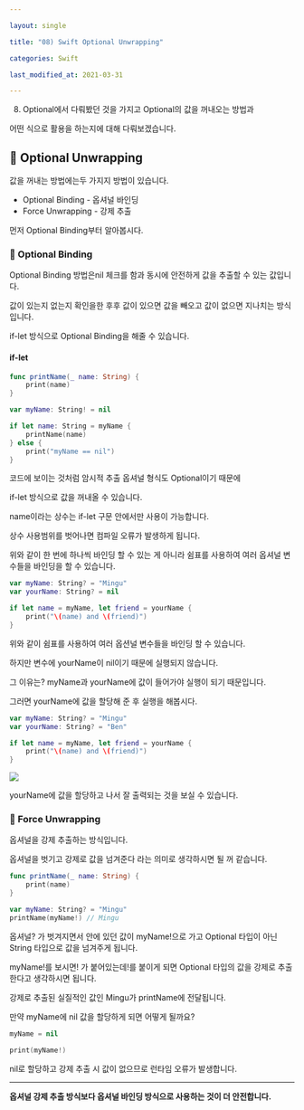 ```yaml
---

layout: single

title: "08) Swift Optional Unwrapping"

categories: Swift

last_modified_at: 2021-03-31

---
```


08) Optional에서 다뤄봤던 것을 가지고 Optional의 값을 꺼내오는 방법과

어떤 식으로 활용을 하는지에 대해 다뤄보겠습니다.

## 📌 Optional Unwrapping

값을 꺼내는 방법에는두 가지지 방법이 있습니다.

* Optional Binding - 옵셔널 바인딩
* Force Unwrapping - 강제 추출

먼저 Optional Binding부터 알아봅시다.

### 📐 Optional Binding
Optional Binding 방법은nil 체크를 함과 동시에 안전하게 값을 추출할 수 있는 값입니다.

값이 있는지 없는지 확인을한 후후 값이 있으면 값을 빼오고 값이 없으면 지나치는 방식입니다.

if-let 방식으로 Optional Binding을 해줄 수 있습니다.
#### if-let

```swift
func printName(_ name: String) {
	print(name)
}

var myName: String! = nil

if let name: String = myName {
	printName(name)
} else {
	print("myName == nil")
}
```
코드에 보이는 것처럼 암시적 추출 옵셔널 형식도 Optional이기 때문에

if-let 방식으로 값을 꺼내올 수 있습니다.

name이라는 상수는 if-let 구문 안에서만 사용이 가능합니다.

상수 사용범위를 벗어나면 컴파일 오류가 발생하게 됩니다.


위와 같이 한 번에 하나씩 바인딩 할 수 있는 게 아니라 쉼표를 사용하여 여러 옵셔널 변수들을 바인딩을 할 수 있습니다.


```swift
var myName: String? = "Mingu"
var yourName: String? = nil

if let name = myName, let friend = yourName {
	print("\(name) and \(friend)")
}
```
위와 같이 쉼표를 사용하여 여러 옵션널 변수들을 바인딩 할 수 있습니다.

하지만 변수에 yourName이 nil이기 때문에 실행되지 않습니다.

그 이유는? myName과 yourName에 값이 들어가야 실행이 되기 때문입니다.

그러면 yourName에 값을 할당해 준 후 실행을 해봅시다.
```swift
var myName: String? = "Mingu"
var yourName: String? = "Ben"

if let name = myName, let friend = yourName {
	print("\(name) and \(friend)")
}
```
![](https://images.velog.io/images/jkang4531/post/0e4d5ac2-a624-4b44-93ba-7a07b096a5fb/image.png)

yourName에 값을 할당하고 나서 잘 출력되는 것을 보실 수 있습니다.



### 📐 Force Unwrapping

옵셔널을 강제 추출하는 방식입니다.

옵셔널을 벗기고 강제로 값을 넘겨준다 라는 의미로 생각하시면 될 꺼 같습니다.

```swift
func printName(_ name: String) {
	print(name)
}

var myName: String? = "Mingu"
printName(myName!) // Mingu
```

옵셔널? 가 벗겨지면서 안에 있던 값이 myName!으로 가고 Optional 타입이 아닌
String 타입으로 값을 넘겨주게 됩니다.

myName!를 보시면! 가 붙어있는데!를 붙이게 되면 Optional 타입의 값을 강제로 추출한다고 생각하시면 됩니다.

강제로 추출된 실질적인 값인 Mingu가 printName에 전달됩니다.


만약 myName에 nil 값을 할당하게 되면 어떻게 될까요?
```swift
myName = nil

print(myName!)
```
nil로 할당하고 강제 추출 시 값이 없으므로 런타임 오류가 발생합니다.

---
**옵셔널 강제 추출 방식보다 옵셔널 바인딩 방식으로 사용하는 것이 더 안전합니다.**

